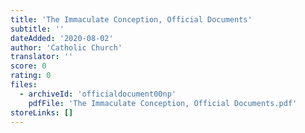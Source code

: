 ```yaml
---
title: 'The Immaculate Conception, Official Documents'
subtitle: ''
dateAdded: '2020-08-02'
author: 'Catholic Church'
translator: ''
score: 0
rating: 0
files:
  - archiveId: 'officialdocument00np'
    pdfFile: 'The Immaculate Conception, Official Documents.pdf'
storeLinks: []
---
```


